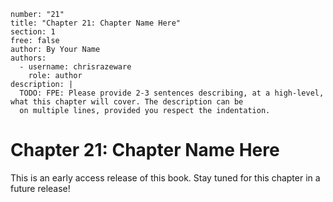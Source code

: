 ```metadata
number: "21"
title: "Chapter 21: Chapter Name Here"
section: 1
free: false
author: By Your Name
authors:
  - username: chrisrazeware
    role: author
description: |
  TODO: FPE: Please provide 2-3 sentences describing, at a high-level, what this chapter will cover. The description can be
  on multiple lines, provided you respect the indentation.
```

# Chapter 21: Chapter Name Here

This is an early access release of this book. Stay tuned for this chapter in a future release!
